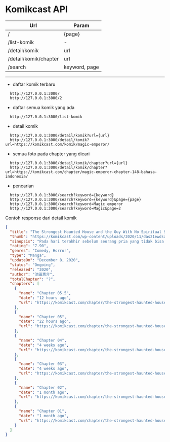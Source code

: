 # Komikcast API

| Url                   | Param         |
| --------------------- | ------------- |
| /                     | {page}        |
| /list-komik           | -             |
| /detail/komik         | url           |
| /detail/komik/chapter | url           |
| /search               | keyword, page |

---

- daftar komik terbaru

```http
  http://127.0.0.1:3000/
  http://127.0.0.1:3000/2
```

- daftar semua komik yang ada

```http
  http://127.0.0.1:3000/list-komik
```

- detail komik

```http
  http://127.0.0.1:3000/detail/komik?url={url}
  http://127.0.0.1:3000/detail/komik?url=https://komikcast.com/komik/magic-emperor/
```

- semua foto pada chapter yang dicari

```http
  http://127.0.0.1:3000/detail/komik/chapter?url={url}
  http://127.0.0.1:3000/detail/komik/chapter?url=https://komikcast.com/chapter/magic-emperor-chapter-148-bahasa-indonesia/
```

- pencarian

```http
  http://127.0.0.1:3000/search?keyword={keyword}
  http://127.0.0.1:3000/search?keyword={keyword}&page={page}
  http://127.0.0.1:3000/search?keyword=Magic emperor
  http://127.0.0.1:3000/search?keyword=Magic&page=2
```

Contoh response dari detail komik

```Json
{
  "title": "The Strongest Haunted House and the Guy With No Spiritual Sense Bahasa Indonesia",
  "thumb": "https://komikcast.com/wp-content/uploads/2020/11/das21ewdsa-e1604723124344.jpg",
  "sinopsis": "Pada hari terakhir sebelum seorang pria yang tidak bisa merasakan roh sama sekali keluar dari rumahnya yang seharusnya berhantu, Kinako-sama, roh terkuat yang memproklamirkan diri di bumi, akan mencoba yang terbaik untuk menakut-nakuti untuk hidup di neraka. pria sebelum dia pergi untuk selamanya.",
  "rating": "7.90",
  "genres": "Comedy, Horror",
  "type": "Manga",
  "updateOn": "December 8, 2020",
  "status": "Ongoing",
  "released": "2020",
  "author": "池田恵介",
  "totalChapter": "?",
  "chapters": [
    {
      "name": "Chapter 05.5",
      "date": "12 hours ago",
      "url": "https://komikcast.com/chapter/the-strongest-haunted-house-and-the-guy-with-no-spiritual-sense-chapter-05-5-bahasa-indonesia/"
    },
    {
      "name": "Chapter 05",
      "date": "22 hours ago",
      "url": "https://komikcast.com/chapter/the-strongest-haunted-house-and-the-guy-with-no-spiritual-sense-chapter-05-bahasa-indonesia/"
    },
    {
      "name": "Chapter 04",
      "date": "4 weeks ago",
      "url": "https://komikcast.com/chapter/the-strongest-haunted-house-and-the-guy-with-no-spiritual-sense-chapter-04-bahasa-indonesia/"
    },
    {
      "name": "Chapter 03",
      "date": "4 weeks ago",
      "url": "https://komikcast.com/chapter/the-strongest-haunted-house-and-the-guy-with-no-spiritual-sense-chapter-03-bahasa-indonesia/"
    },
    {
      "name": "Chapter 02",
      "date": "1 month ago",
      "url": "https://komikcast.com/chapter/the-strongest-haunted-house-and-the-guy-with-no-spiritual-sense-chapter-02-bahasa-indonesia/"
    },
    {
      "name": "Chapter 01",
      "date": "1 month ago",
      "url": "https://komikcast.com/chapter/the-strongest-haunted-house-and-the-guy-with-no-spiritual-sense-chapter-01-bahasa-indonesia/"
    }
  ]
}
```

